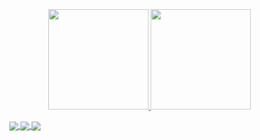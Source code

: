 
<div align="center">
  <a href="https://github.com/joel-carneiro">
  <img height="180em" src="https://github-readme-stats.vercel.app/api?username=joel-carneiro&show_icons=true&theme=tokyonight&include_all_commits=true&count_private=true"/>
  <img height="180em" src="https://github-readme-stats.vercel.app/api/top-langs/?username=joel-carneiro&layout=compact&langs_count=7&theme=tokyonight"/>
</div>
  <div style="display: inline_block"><br>
  <img align="center"  src="https://img.shields.io/badge/Data%20Science-Student-brightgreen?style=for-the-badge&logo=micropython">
  <img align="center"  src="https://img.shields.io/badge/Python-profissional-informational?style=for-the-badge&logo=python">
  <img align="center"  src="https://img.shields.io/badge/Linux-Fan-blueviolet?style=for-the-badge&logo=ubuntu">
</div>
  
<!--
**joel-carneiro/joel-carneiro** is a ✨ _special_ ✨ repository because its `README.md` (this file) appears on your GitHub profile.

Here are some ideas to get you started:

- 🔭 I’m currently working on ...
- 🌱 I’m currently learning ...
- 👯 I’m looking to collaborate on ...
- 🤔 I’m looking for help with ...
- 💬 Ask me about ...
- 📫 How to reach me: ...
- 😄 Pronouns: ...
- ⚡ Fun fact: ...
-->
